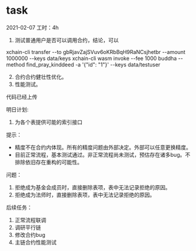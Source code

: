 # task

2021-02-07
工时：4h
1. 测试普通用户是否可以调用合约，结论，可以

xchain-cli transfer --to gbRjavZajSVuv6oKRbBqH9RaNCsjhetbr --amount 1000000 --keys data/keys
xchain-cli wasm invoke --fee 1000 buddha --method find_pray_kinddeed -a '{"id": "1"}' --keys data/testuser

2. 合约合约健壮性优化。
3. 性能测试。


代码已经上传

明日计划:
1. 为各个表提供可能的索引接口


提示：
- 精度不在合约内体现。所有的精度问题由外部决定。外部可以任意更换精度。
- 目前正常流程，基本测试通过。非正常流程尚未测试，预估存在诸多bug。不排除依旧存在重构的可能性。

问题：
1. 拒绝成为基金会成员时，直接删除表项，表中无法记录拒绝的原因。
2. 拒绝成为法师时，直接删除表项，表中无法记录拒绝的原因。

后续任务：
1. 正常流程联调
2. 调研平行链
3. 修改合约bug
4. 主链合约性能测试